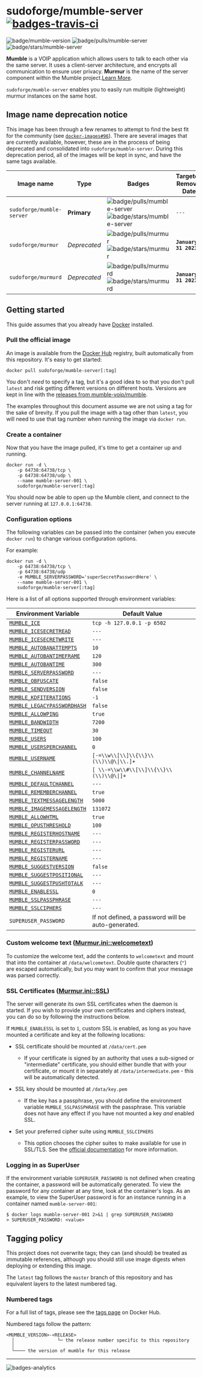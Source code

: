 # sudoforge/mumble-server [![badges-travis-ci]][travis-ci]

![badge/mumble-version] ![badge/pulls/mumble-server] ![badge/stars/mumble-server]

**Mumble** is a VOIP application which allows users to talk to each other via
the same server. It uses a client-server architecture, and encrypts all
communication to ensure user privacy. **Murmur** is the name of the server
component within the Mumble project.[Learn More][mumble-wiki].

`sudoforge/mumble-server` enables you to easily run multiple (lightweight) murmur
instances on the same host.

## Image name deprecation notice

This image has been through a few renames to attempt to find the best fit for
the community (see [`docker-images#96`][issues/96]). There are several images
that are currently available, however, these are in the process of being
deprecated and consolidated into `sudoforge/mumble-server`. During this
deprecation period, all of the images will be kept in sync, and have the same
tags available.

| Image name                | Type         | Badges                                                    | Targeted Removal Date |
| ------------------------- | ------------ | --------------------------------------------------------- | --------------------- |
| `sudoforge/mumble-server` | **Primary**  | ![badge/pulls/mumble-server] ![badge/stars/mumble-server] | `---`                 |
| `sudoforge/murmur`        | _Deprecated_ | ![badge/pulls/murmur] ![badge/stars/murmur]               | **`January 31 2021`** |
| `sudoforge/murmurd`       | _Deprecated_ | ![badge/pulls/murmurd] ![badge/stars/murmurd]             | **`January 31 2021`** |

## Getting started

This guide assumes that you already have [Docker][docker-install-docs]
installed.

### Pull the official image

An image is available from the [Docker Hub][docker-hub-repo-url] registry, built
automatically from this repository. It's easy to get started:

```text
docker pull sudoforge/mumble-server[:tag]
```

You don't _need_ to specify a tag, but it's a good idea to so that you don't
pull `latest` and risk getting different versions on different hosts. Versions
are kept in line with the [releases from mumble-voip/mumble][vendor-releases].

The examples throughout this document assume we are not using a tag for the sake
of brevity. If you pull the image with a tag other than `latest`, you will need
to use that tag number when running the image via `docker run`.

### Create a container

Now that you have the image pulled, it's time to get a container up and running.

```text
docker run -d \
    -p 64738:64738/tcp \
    -p 64738:64738/udp \
    --name mumble-server-001 \
    sudoforge/mumble-server[:tag]
```

You should now be able to open up the Mumble client, and connect to the server
running at `127.0.0.1:64738`.

### Configuration options

The following variables can be passed into the container (when you execute
`docker run`) to change various configuration options.

For example:

```text
docker run -d \
    -p 64738:64738/tcp \
    -p 64738:64738/udp
    -e MUMBLE_SERVERPASSWORD='superSecretPasswordHere' \
    --name mumble-server-001 \
    sudoforge/mumble-server[:tag]
```

Here is a list of all options supported through environment variables:

| Environment Variable | Default Value |
| -------------------- | ------------- |
| [`MUMBLE_ICE`][mdoc-ice] | `tcp -h 127.0.0.1 -p 6502` |
| [`MUMBLE_ICESECRETREAD`][mdoc-group-icesecret] | `---` |
| [`MUMBLE_ICESECRETWRITE`][mdoc-group-icesecret] | `---` |
| [`MUMBLE_AUTOBANATTEMPTS`][mdoc-group-autoban] | `10`    |
| [`MUMBLE_AUTOBANTIMEFRAME`][mdoc-group-autoban] | `120` |
| [`MUMBLE_AUTOBANTIME`][mdoc-group-autoban] | `300` |
| [`MUMBLE_SERVERPASSWORD`][mdoc-serverpassword] | `---` |
| [`MUMBLE_OBFUSCATE`][mdoc-obfuscate] | `false` |
| [`MUMBLE_SENDVERSION`][mdoc-sendversion] | `false`|
| [`MUMBLE_KDFITERATIONS`][mdoc-kdfIterations] | `-1`|
| [`MUMBLE_LEGACYPASSWORDHASH`][mdoc-legacyPasswordHash] | `false` |
| [`MUMBLE_ALLOWPING`][mdoc-allowping] | `true`|
| [`MUMBLE_BANDWIDTH`][mdoc-bandwidth] | `7200`|
| [`MUMBLE_TIMEOUT`][mdoc-timeout] | `30`|
| [`MUMBLE_USERS`][mdoc-users] | `100` |
| [`MUMBLE_USERSPERCHANNEL`][mdoc-usersperchannel] | `0` |
| [`MUMBLE_USERNAME`][mdoc-group-channelusername] | `[-=\\w\\[\\]\\{\\}\\(\\)\\@\\|\\.]+` |
| [`MUMBLE_CHANNELNAME`][mdoc-group-channelusername] | `[ \\-=\\w\\#\\[\\]\\{\\}\\(\\)\\@\\|]+` |
| [`MUMBLE_DEFAULTCHANNEL`][mdoc-defaultchannel] | `---` |
| [`MUMBLE_REMEMBERCHANNEL`][mdoc-rememberchannel] | `true`|
| [`MUMBLE_TEXTMESSAGELENGTH`][mdoc-textmessagelength] | `5000`|
| [`MUMBLE_IMAGEMESSAGELENGTH`][mdoc-imagemessagelength] |`131072` |
| [`MUMBLE_ALLOWHTML`][mdoc-allowhtml] | `true`|
| [`MUMBLE_OPUSTHRESHOLD`][mdoc-opusthreshold] | `100` |
| [`MUMBLE_REGISTERHOSTNAME`][mdoc-registerHostname] | `---` |
| [`MUMBLE_REGISTERPASSWORD`][mdoc-registerPassword] | `---` |
| [`MUMBLE_REGISTERURL`][mdoc-registerUrl] | `---` |
| [`MUMBLE_REGISTERNAME`][mdoc-registerName] | `---`|
| [`MUMBLE_SUGGESTVERSION`][mdoc-suggestVersion] | `false` |
| [`MUMBLE_SUGGESTPOSITIONAL`][mdoc-suggestPositional] | `---` |
| [`MUMBLE_SUGGESTPUSHTOTALK`][mdoc-suggestPushToTalk] | `---` |
| [`MUMBLE_ENABLESSL`](#ssl-certificates-murmurinissl) | `0` |
| [`MUMBLE_SSLPASSPHRASE`](#ssl-certificates-murmurinissl) | `---` |
| [`MUMBLE_SSLCIPHERS`](#ssl-certificates-murmurinissl) | `---` |
| `SUPERUSER_PASSWORD` | If not defined, a password will be auto-generated. |

### Custom welcome text ([Murmur.ini::welcometext][mdoc-welcometext])

To customize the welcome text, add the contents to `welcometext` and mount that
into the container at `/data/welcometext`. Double quote characters (`"`) are
escaped automatically, but you may want to confirm that your message was parsed
correctly.

### SSL Certificates ([Murmur.ini::SSL][mdoc-sslcertkey])

The server will generate its own SSL certificates when the daemon is started. If
you wish to provide your own certificates and ciphers instead, you can do so by
following the instructions below.

If `MUMBLE_ENABLESSL` is set to `1`, custom SSL is enabled, as long as you have
mounted a certificate and key at the following locations:

- SSL certificate should be mounted at `/data/cert.pem`

  - If your certificate is signed by an authority that uses a sub-signed or
    "intermediate" certificate, you should either bundle that with your
    certificate, or mount it in separately at `/data/intermediate.pem` - this
    will be automatically detected.

- SSL key should be mounted at `/data/key.pem`

  - If the key has a passphrase, you should define the environment variable
    `MUMBLE_SSLPASSPHRASE` with the passphrase. This variable does not have any
    effect if you have not mounted a key *and* enabled SSL.

- Set your preferred cipher suite using `MUMBLE_SSLCIPHERS`

  - This option chooses the cipher suites to make available for use in SSL/TLS.
    See the [official documentation][mdoc-sslCiphers] for more information.

### Logging in as SuperUser

If the environment variable `SUPERUSER_PASSWORD` is not defined when creating
the container, a password will be automatically generated. To view the password
for any container at any time, look at the container's logs. As an example, to
view the SuperUser password is for an instance running in a container named
`mumble-server-001`:

```text
$ docker logs mumble-server-001 2>&1 | grep SUPERUSER_PASSWORD
> SUPERUSER_PASSWORD: <value>
```

## Tagging policy

This project does not overwrite tags; they can (and should) be treated as
immutable references, although you should still use image digests when deploying
or extending this image.

The `latest` tag follows the `master` branch of this repository and has
equivalent layers to the latest numbered tag.

### Numbered tags

For a full list of tags, please see the [tags page][tags] on Docker Hub.

Numbered tags follow the pattern:

```
<MUMBLE_VERSION>-<RELEASE>
  │                └─ the release number specific to this repository
  │
  └──── the version of mumble for this release
```

---

![badges-analytics]

[badge/mumble-version]: https://img.shields.io/badge/mumble-1.3.0-green.svg?maxAge=2592000 "mumble v1.3.0"
[badge/pulls/mumble-server]: https://img.shields.io/docker/pulls/sudoforge/mumble-server.svg "Docker Pulls"
[badge/stars/mumble-server]: https://img.shields.io/docker/stars/sudoforge/mumble-server.svg "Docker Stars"
[badge/pulls/murmur]: https://img.shields.io/docker/pulls/sudoforge/murmur.svg "Docker Pulls"
[badge/stars/murmur]: https://img.shields.io/docker/stars/sudoforge/murmur.svg "Docker Stars"
[badge/pulls/murmurd]: https://img.shields.io/docker/pulls/sudoforge/murmurd.svg "Docker Pulls"
[badge/stars/murmurd]: https://img.shields.io/docker/stars/sudoforge/murmurd.svg "Docker Stars"
[badges-travis-ci]: https://travis-ci.org/sudoforge/docker-images.svg?branch=master "Build Status"
[travis-ci]: https://travis-ci.org/sudoforge/docker-images
[badges-analytics]: https://ga-beacon.appspot.com/UA-98603156-1/github-landing-page?flat "Analytics"
[repo-url]: https://www.github.com/sudoforge/docker-images
[releases]: https://www.github.com/sudoforge/docker-images/releases
[vendor-releases]: https://www.github.com/mumble-voip/mumble/releases
[mumble-wiki]: http://wiki.mumble.info/wiki/Main_Page "Learn About Mumble"
[docker-install-docs]: https://docs.docker.com/engine/installation/ "Docker Installation Docs"
[docker-hub-repo-url]: https://hub.docker.com/r/sudoforge/mumble-server/ "View on DockerHub"
[mdoc-ice]: https://wiki.mumble.info/wiki/Murmur.ini#ice
[mdoc-group-icesecret]: https://wiki.mumble.info/wiki/Murmur.ini#icesecretread_and_icesecretwrite
[mdoc-group-autoban]: https://wiki.mumble.info/wiki/Murmur.ini#autobanAttempts.2C_autobanTimeframe_and_autobanTime
[mdoc-serverpassword]: https://wiki.mumble.info/wiki/Murmur.ini#serverpassword
[mdoc-obfuscate]: https://wiki.mumble.info/wiki/Murmur.ini#obfuscate
[mdoc-sendversion]: https://wiki.mumble.info/wiki/Murmur.ini#sendversion
[mdoc-legacyPasswordHash]: https://wiki.mumble.info/wiki/Murmur.ini#legacyPasswordHash
[mdoc-kdfiterations]: https://wiki.mumble.info/wiki/Murmur.ini#kdfIterations
[mdoc-allowping]: https://wiki.mumble.info/wiki/Murmur.ini#allowping
[mdoc-welcometext]: https://wiki.mumble.info/wiki/Murmur.ini#welcometext
[mdoc-bandwidth]: https://wiki.mumble.info/wiki/Murmur.ini#bandwidth
[mdoc-timeout]: https://wiki.mumble.info/wiki/Murmur.ini#timeout
[mdoc-users]: https://wiki.mumble.info/wiki/Murmur.ini#users
[mdoc-usersperchannel]: https://wiki.mumble.info/wiki/Murmur.ini#usersperchannel
[mdoc-group-channelusername]: https://wiki.mumble.info/wiki/Murmur.ini#channelname_and_username
[mdoc-defaultchannel]: https://wiki.mumble.info/wiki/Murmur.ini#defaultchannel
[mdoc-rememberchannel]: https://wiki.mumble.info/wiki/Murmur.ini#rememberchannel
[mdoc-textmessagelength]: https://wiki.mumble.info/wiki/Murmur.ini#textmessagelength
[mdoc-imagemessagelength]: https://wiki.mumble.info/wiki/Murmur.ini#imagemessagelength
[mdoc-allowhtml]: https://wiki.mumble.info/wiki/Murmur.ini#allowhtml
[mdoc-opusthreshold]: https://wiki.mumble.info/wiki/Murmur.ini#opusthreshold
[mdoc-registerHostname]: https://wiki.mumble.info/wiki/Murmur.ini#registerHostname
[mdoc-registerPassword]: https://wiki.mumble.info/wiki/Murmur.ini#registerPassword
[mdoc-registerUrl]: https://wiki.mumble.info/wiki/Murmur.ini#registerUrl
[mdoc-registerName]: https://wiki.mumble.info/wiki/Murmur.ini#registerName
[mdoc-suggestVersion]: https://wiki.mumble.info/wiki/Murmur.ini#suggestVersion
[mdoc-suggestPositional]: https://wiki.mumble.info/wiki/Murmur.ini#suggestPositional
[mdoc-suggestPushToTalk]: https://wiki.mumble.info/wiki/Murmur.ini#suggestPushToTalk
[mdoc-sslcertkey]: https://wiki.mumble.info/wiki/Murmur.ini#sslCert_and_sslKey
[mdoc-sslCiphers]: https://wiki.mumble.info/wiki/Murmur.ini#sslCiphers
[issues/96]: https://github.com/sudoforge/docker-images/issues/96
[tags]: https://hub.docker.com/r/sudoforge/mumble-server/tags "image tags"
